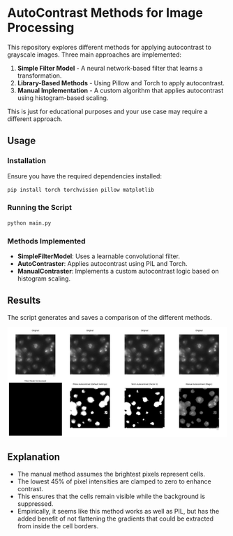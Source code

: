 # AutoContrast Methods for Image Processing

This repository explores different methods for applying autocontrast to grayscale images. Three main approaches are implemented:

1. **Simple Filter Model** - A neural network-based filter that learns a transformation.
2. **Library-Based Methods** - Using Pillow and Torch to apply autocontrast.
3. **Manual Implementation** - A custom algorithm that applies autocontrast using histogram-based scaling.

This is just for educational purposes and your use case may require a different approach.

## Usage

### Installation

Ensure you have the required dependencies installed:

```bash
pip install torch torchvision pillow matplotlib
```

### Running the Script

```bash
python main.py
```

### Methods Implemented

- **SimpleFilterModel**: Uses a learnable convolutional filter.
- **AutoContraster**: Applies autocontrast using PIL and Torch.
- **ManualContraster**: Implements a custom autocontrast logic based on histogram scaling.

## Results

The script generates and saves a comparison of the different methods.

![Filter Model (Untrained)](results/contrast_results.png)

## Explanation

- The manual method assumes the brightest pixels represent cells.
- The lowest 45% of pixel intensities are clamped to zero to enhance contrast.
- This ensures that the cells remain visible while the background is suppressed.
- Empirically, it seems like this method works as well as PIL, but has the added benefit of not flattening the gradients that could be extracted from inside the cell borders.
